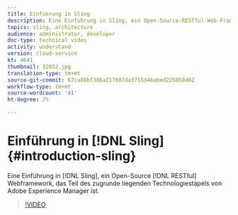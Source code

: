 ```yaml
---
title: Einführung in Sling
description: Eine Einführung in Sling, ein Open-Source-RESTful-Web-Framework, das Teil des zugrunde liegenden Technologiestapels von Adobe Experience Manager ist.
topics: sling, architecture
audience: administrator, developer
doc-type: technical video
activity: understand
version: cloud-service
kt: 4641
thumbnail: 32032.jpg
translation-type: tm+mt
source-git-commit: 67ca08bf386a217807da3755d46abed225050d02
workflow-type: tm+mt
source-wordcount: '41'
ht-degree: 7%

---
```



# Einführung in [!DNL Sling] {#introduction-sling}

Eine Einführung in [!DNL Sling], ein Open-Source [!DNL RESTful] Webframework, das Teil des zugrunde liegenden Technologiestapels von Adobe Experience Manager ist.

>[!VIDEO](https://video.tv.adobe.com/v/32032/?quality=12&learn=on)